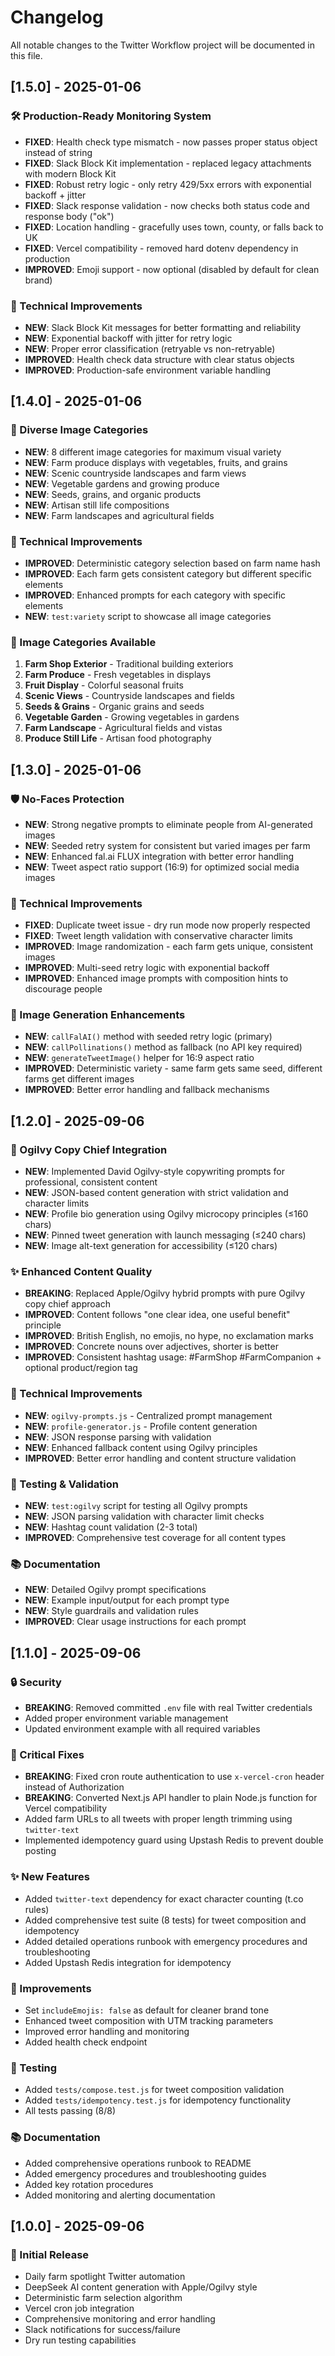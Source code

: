 # Changelog

All notable changes to the Twitter Workflow project will be documented in this file.

## [1.5.0] - 2025-01-06

### 🛠️ Production-Ready Monitoring System
- **FIXED**: Health check type mismatch - now passes proper status object instead of string
- **FIXED**: Slack Block Kit implementation - replaced legacy attachments with modern Block Kit
- **FIXED**: Robust retry logic - only retry 429/5xx errors with exponential backoff + jitter
- **FIXED**: Slack response validation - now checks both status code and response body ("ok")
- **FIXED**: Location handling - gracefully uses town, county, or falls back to UK
- **FIXED**: Vercel compatibility - removed hard dotenv dependency in production
- **IMPROVED**: Emoji support - now optional (disabled by default for clean brand)

### 🔧 Technical Improvements
- **NEW**: Slack Block Kit messages for better formatting and reliability
- **NEW**: Exponential backoff with jitter for retry logic
- **NEW**: Proper error classification (retryable vs non-retryable)
- **IMPROVED**: Health check data structure with clear status objects
- **IMPROVED**: Production-safe environment variable handling

## [1.4.0] - 2025-01-06

### 🎨 Diverse Image Categories
- **NEW**: 8 different image categories for maximum visual variety
- **NEW**: Farm produce displays with vegetables, fruits, and grains
- **NEW**: Scenic countryside landscapes and farm views
- **NEW**: Vegetable gardens and growing produce
- **NEW**: Seeds, grains, and organic products
- **NEW**: Artisan still life compositions
- **NEW**: Farm landscapes and agricultural fields

### 🔧 Technical Improvements
- **IMPROVED**: Deterministic category selection based on farm name hash
- **IMPROVED**: Each farm gets consistent category but different specific elements
- **IMPROVED**: Enhanced prompts for each category with specific elements
- **NEW**: `test:variety` script to showcase all image categories

### 🎯 Image Categories Available
1. **Farm Shop Exterior** - Traditional building exteriors
2. **Farm Produce** - Fresh vegetables in displays
3. **Fruit Display** - Colorful seasonal fruits
4. **Scenic Views** - Countryside landscapes and fields
5. **Seeds & Grains** - Organic grains and seeds
6. **Vegetable Garden** - Growing vegetables in gardens
7. **Farm Landscape** - Agricultural fields and vistas
8. **Produce Still Life** - Artisan food photography

## [1.3.0] - 2025-01-06

### 🛡️ No-Faces Protection
- **NEW**: Strong negative prompts to eliminate people from AI-generated images
- **NEW**: Seeded retry system for consistent but varied images per farm
- **NEW**: Enhanced fal.ai FLUX integration with better error handling
- **NEW**: Tweet aspect ratio support (16:9) for optimized social media images

### 🔧 Technical Improvements
- **FIXED**: Duplicate tweet issue - dry run mode now properly respected
- **FIXED**: Tweet length validation with conservative character limits
- **IMPROVED**: Image randomization - each farm gets unique, consistent images
- **IMPROVED**: Multi-seed retry logic with exponential backoff
- **IMPROVED**: Enhanced image prompts with composition hints to discourage people

### 🎨 Image Generation Enhancements
- **NEW**: `callFalAI()` method with seeded retry logic (primary)
- **NEW**: `callPollinations()` method as fallback (no API key required)
- **NEW**: `generateTweetImage()` helper for 16:9 aspect ratio
- **IMPROVED**: Deterministic variety - same farm gets same seed, different farms get different images
- **IMPROVED**: Better error handling and fallback mechanisms

## [1.2.0] - 2025-09-06

### 🎯 Ogilvy Copy Chief Integration
- **NEW**: Implemented David Ogilvy-style copywriting prompts for professional, consistent content
- **NEW**: JSON-based content generation with strict validation and character limits
- **NEW**: Profile bio generation using Ogilvy microcopy principles (≤160 chars)
- **NEW**: Pinned tweet generation with launch messaging (≤240 chars)
- **NEW**: Image alt-text generation for accessibility (≤120 chars)

### ✨ Enhanced Content Quality
- **BREAKING**: Replaced Apple/Ogilvy hybrid prompts with pure Ogilvy copy chief approach
- **IMPROVED**: Content follows "one clear idea, one useful benefit" principle
- **IMPROVED**: British English, no emojis, no hype, no exclamation marks
- **IMPROVED**: Concrete nouns over adjectives, shorter is better
- **IMPROVED**: Consistent hashtag usage: #FarmShop #FarmCompanion + optional product/region tag

### 🔧 Technical Improvements
- **NEW**: `ogilvy-prompts.js` - Centralized prompt management
- **NEW**: `profile-generator.js` - Profile content generation
- **NEW**: JSON response parsing with validation
- **NEW**: Enhanced fallback content using Ogilvy principles
- **IMPROVED**: Better error handling and content structure validation

### 🧪 Testing & Validation
- **NEW**: `test:ogilvy` script for testing all Ogilvy prompts
- **NEW**: JSON parsing validation with character limit checks
- **NEW**: Hashtag count validation (2-3 total)
- **IMPROVED**: Comprehensive test coverage for all content types

### 📚 Documentation
- **NEW**: Detailed Ogilvy prompt specifications
- **NEW**: Example input/output for each prompt type
- **NEW**: Style guardrails and validation rules
- **IMPROVED**: Clear usage instructions for each prompt

## [1.1.0] - 2025-09-06

### 🔒 Security
- **BREAKING**: Removed committed `.env` file with real Twitter credentials
- Added proper environment variable management
- Updated environment example with all required variables

### 🔧 Critical Fixes
- **BREAKING**: Fixed cron route authentication to use `x-vercel-cron` header instead of Authorization
- **BREAKING**: Converted Next.js API handler to plain Node.js function for Vercel compatibility
- Added farm URLs to all tweets with proper length trimming using `twitter-text`
- Implemented idempotency guard using Upstash Redis to prevent double posting

### ✨ New Features
- Added `twitter-text` dependency for exact character counting (t.co rules)
- Added comprehensive test suite (8 tests) for tweet composition and idempotency
- Added detailed operations runbook with emergency procedures and troubleshooting
- Added Upstash Redis integration for idempotency

### 🎨 Improvements
- Set `includeEmojis: false` as default for cleaner brand tone
- Enhanced tweet composition with UTM tracking parameters
- Improved error handling and monitoring
- Added health check endpoint

### 🧪 Testing
- Added `tests/compose.test.js` for tweet composition validation
- Added `tests/idempotency.test.js` for idempotency functionality
- All tests passing (8/8)

### 📚 Documentation
- Added comprehensive operations runbook to README
- Added emergency procedures and troubleshooting guides
- Added key rotation procedures
- Added monitoring and alerting documentation

## [1.0.0] - 2025-09-06

### 🎉 Initial Release
- Daily farm spotlight Twitter automation
- DeepSeek AI content generation with Apple/Ogilvy style
- Deterministic farm selection algorithm
- Vercel cron job integration
- Comprehensive monitoring and error handling
- Slack notifications for success/failure
- Dry run testing capabilities
